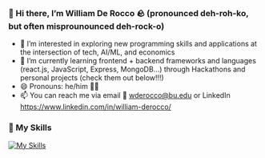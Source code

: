 ### 👋 Hi there, I’m William De Rocco 🪨 (pronounced deh-roh-ko, but often misprounounced deh-rock-o)
- 👀 I’m interested in exploring new programming skills and applications at the intersection of tech, AI/ML, and economics
- 🌱 I’m currently learning frontend + backend frameworks and languages (react.js, JavaScript, Express, MongoDB...) through Hackathons and personal projects (check them out below!!!)
- 😄 Pronouns: he/him 👨‍🦲
- 📫 You can reach me via email 📧 wderocco@bu.edu or LinkedIn https://www.linkedin.com/in/william-derocco/


### 🔧 My Skills
[![My Skills](https://skillicons.dev/icons?i=git,js,html,css,python,java,react,vite,django,firebase,figma,tensorflow)](https://skillicons.dev)


<!---
wderocco8/wderocco8 is a ✨ special ✨ repository because its `README.md` (this file) appears on your GitHub profile.
You can click the Preview link to take a look at your changes.

- 💞️ I’m looking to collaborate on 
--->
